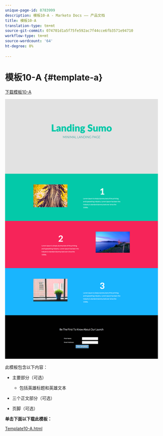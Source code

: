 ```yaml
---
unique-page-id: 8783999
description: 模板10-A - Marketo Docs —— 产品文档
title: 模板10-A
translation-type: tm+mt
source-git-commit: 074701d1a5f75fe592ac7f44cce6fb3571e94710
workflow-type: tm+mt
source-wordcount: '64'
ht-degree: 0%

---
```



# 模板10-A {#template-a}

[下载模板10-A](https://docs.marketo.com/download/attachments/8783999/template-10a.html?version=2&amp;modificationdate=1438210845000&amp;api=v2)

![](assets/image2015-7-27-10-3a44-3a49.png)

此模板包含以下内容：

* 主要部分（可选）

   * 包括英雄标题和英雄文本

* 三个正文部分（可选）
* 页脚（可选）

**单击下面以下载此模板：**

[Template10-A.html](https://docs.marketo.com/download/attachments/8783999/template-10a.html?version=2&amp;modificationdate=1438210845000&amp;api=v2)
